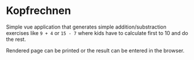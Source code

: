 # Kopfrechnen

Simple vue application that generates simple addition/substraction exercises like `9 + 4` or `15 - 7` where kids have to calculate first to 10 and do the rest.

Rendered page can be printed or the result can be entered in the browser.
